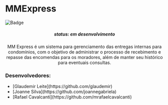 # MMExpress

![Badge](https://img.shields.io/badge/Framework-Ruby%20on%20Rails-red)

<h5  align="center"> status:  em desenvolvimento </h5>

<p  align="center"> MM Express é um sistema para gerenciamento das entregas internas para condomínios, com o objetivo de administrar o processo de recebimento e repasse das encomendas para os moradores, além de manter seu histórico para eventuais consultas. </p>

<h3> Desenvolvedores: </h3>
    <ul>
      <li>[Glaudemir Leite](https://github.com/glaudemir)</li>
      <li>[Joanne Silva](https://github.com/joannegabriela)</li>
      <li>[Rafael Cavalcanti](https://github.com/mrafaelcavalcanti)</li>
    </ul>
